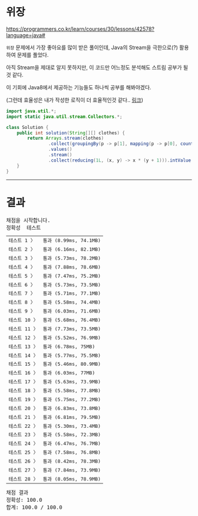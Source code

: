 # 위장
https://programmers.co.kr/learn/courses/30/lessons/42578?language=java#

`위장` 문제에서 가장 좋아요를 많이 받은 풀이인데, Java의 Stream을 극한으로(?) 활용하여 문제를 풀었다.

아직 Stream을 제대로 알지 못하지만, 이 코드만 어느정도 분석해도 스트림 공부가 될 것 같다.

이 기회에 Java8에서 제공하는 기능들도 하나씩 공부를 해봐야겠다.

(그런데 효율성은 내가 작성한 로직이 더 효율적인것 같다.. [링크](https://github.com/jinan159/programmers-algorithm/blob/main/2021.10.21/%EC%9C%84%EC%9E%A5.md#%EA%B2%B0%EA%B3%BC))

```java
import java.util.*;
import static java.util.stream.Collectors.*;

class Solution {
    public int solution(String[][] clothes) {
        return Arrays.stream(clothes)
                .collect(groupingBy(p -> p[1], mapping(p -> p[0], counting())))
                .values()
                .stream()
                .collect(reducing(1L, (x, y) -> x * (y + 1))).intValue() - 1;
    }
}
```

---

# 결과

<div id="output" class="console-output tab-pane fade in active show"><pre class="console-content"><div></div><div class="console-heading">채점을 시작합니다.</div><div class="console-message">정확성  테스트</div><table class="console-test-group" data-category="correctness"><tbody><tr data-testcase-id="32828"><td valign="top" class="td-label">테스트 1 <span>〉</span></td><td class="result passed">통과 (8.99ms, 74.1MB)</td></tr><tr data-testcase-id="32829"><td valign="top" class="td-label">테스트 2 <span>〉</span></td><td class="result passed">통과 (6.16ms, 82.1MB)</td></tr><tr data-testcase-id="32830"><td valign="top" class="td-label">테스트 3 <span>〉</span></td><td class="result passed">통과 (5.73ms, 78.2MB)</td></tr><tr data-testcase-id="32831"><td valign="top" class="td-label">테스트 4 <span>〉</span></td><td class="result passed">통과 (7.88ms, 78.6MB)</td></tr><tr data-testcase-id="32832"><td valign="top" class="td-label">테스트 5 <span>〉</span></td><td class="result passed">통과 (7.47ms, 75.2MB)</td></tr><tr data-testcase-id="32833"><td valign="top" class="td-label">테스트 6 <span>〉</span></td><td class="result passed">통과 (5.73ms, 73.5MB)</td></tr><tr data-testcase-id="32834"><td valign="top" class="td-label">테스트 7 <span>〉</span></td><td class="result passed">통과 (5.71ms, 77.1MB)</td></tr><tr data-testcase-id="32835"><td valign="top" class="td-label">테스트 8 <span>〉</span></td><td class="result passed">통과 (5.58ms, 74.4MB)</td></tr><tr data-testcase-id="32836"><td valign="top" class="td-label">테스트 9 <span>〉</span></td><td class="result passed">통과 (6.03ms, 71.6MB)</td></tr><tr data-testcase-id="32837"><td valign="top" class="td-label">테스트 10 <span>〉</span></td><td class="result passed">통과 (5.68ms, 76.4MB)</td></tr><tr data-testcase-id="32838"><td valign="top" class="td-label">테스트 11 <span>〉</span></td><td class="result passed">통과 (7.73ms, 73.5MB)</td></tr><tr data-testcase-id="32839"><td valign="top" class="td-label">테스트 12 <span>〉</span></td><td class="result passed">통과 (5.52ms, 76.9MB)</td></tr><tr data-testcase-id="32840"><td valign="top" class="td-label">테스트 13 <span>〉</span></td><td class="result passed">통과 (6.78ms, 75MB)</td></tr><tr data-testcase-id="32841"><td valign="top" class="td-label">테스트 14 <span>〉</span></td><td class="result passed">통과 (5.77ms, 75.5MB)</td></tr><tr data-testcase-id="32842"><td valign="top" class="td-label">테스트 15 <span>〉</span></td><td class="result passed">통과 (5.46ms, 80.9MB)</td></tr><tr data-testcase-id="32843"><td valign="top" class="td-label">테스트 16 <span>〉</span></td><td class="result passed">통과 (6.03ms, 77MB)</td></tr><tr data-testcase-id="32844"><td valign="top" class="td-label">테스트 17 <span>〉</span></td><td class="result passed">통과 (5.63ms, 73.9MB)</td></tr><tr data-testcase-id="32845"><td valign="top" class="td-label">테스트 18 <span>〉</span></td><td class="result passed">통과 (5.58ms, 77.8MB)</td></tr><tr data-testcase-id="32846"><td valign="top" class="td-label">테스트 19 <span>〉</span></td><td class="result passed">통과 (5.75ms, 77.2MB)</td></tr><tr data-testcase-id="32847"><td valign="top" class="td-label">테스트 20 <span>〉</span></td><td class="result passed">통과 (6.83ms, 73.8MB)</td></tr><tr data-testcase-id="32848"><td valign="top" class="td-label">테스트 21 <span>〉</span></td><td class="result passed">통과 (6.81ms, 79.5MB)</td></tr><tr data-testcase-id="32849"><td valign="top" class="td-label">테스트 22 <span>〉</span></td><td class="result passed">통과 (5.30ms, 73.4MB)</td></tr><tr data-testcase-id="32850"><td valign="top" class="td-label">테스트 23 <span>〉</span></td><td class="result passed">통과 (5.58ms, 72.3MB)</td></tr><tr data-testcase-id="32851"><td valign="top" class="td-label">테스트 24 <span>〉</span></td><td class="result passed">통과 (6.47ms, 76.7MB)</td></tr><tr data-testcase-id="32852"><td valign="top" class="td-label">테스트 25 <span>〉</span></td><td class="result passed">통과 (7.58ms, 76.8MB)</td></tr><tr data-testcase-id="32853"><td valign="top" class="td-label">테스트 26 <span>〉</span></td><td class="result passed">통과 (8.42ms, 78.3MB)</td></tr><tr data-testcase-id="32854"><td valign="top" class="td-label">테스트 27 <span>〉</span></td><td class="result passed">통과 (7.84ms, 73.9MB)</td></tr><tr data-testcase-id="32855"><td valign="top" class="td-label">테스트 28 <span>〉</span></td><td class="result passed">통과 (8.05ms, 78.9MB)</td></tr></tbody></table><div class="console-heading">채점 결과</div><div class="console-message">정확성: 100.0</div><div class="console-message">합계: 100.0 / 100.0</div></pre></div>
